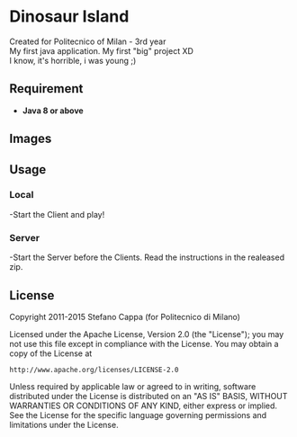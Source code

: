 # Dinosaur Island
Created for Politecnico of Milan - 3rd year <br>
My first java application. My first "big" project XD <br>
I know, it's horrible, i was young ;)


## Requirement
- **Java 8 or above**


## Images


## Usage

### Local
-Start the Client and play!

### Server
-Start the Server before the Clients. Read the instructions in the realeased zip.


## License

Copyright 2011-2015 Stefano Cappa (for Politecnico di Milano)

Licensed under the Apache License, Version 2.0 (the "License");
you may not use this file except in compliance with the License.
You may obtain a copy of the License at

    http://www.apache.org/licenses/LICENSE-2.0

Unless required by applicable law or agreed to in writing, software
distributed under the License is distributed on an "AS IS" BASIS,
WITHOUT WARRANTIES OR CONDITIONS OF ANY KIND, either express or implied.
See the License for the specific language governing permissions and
limitations under the License.

